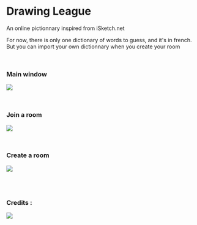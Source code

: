 <h1>Drawing League</h1>
<p>An online pictionnary inspired from iSketch.net</p>
<p>For now, there is only one dictionary of words to guess, and it's in french. But you can import your own dictionnary when you create your room</p>

<br/><h3>Main window</h3>
<img src="http://i.imgur.com/ZR6kFin.png"/>

<br/><h3>Join a room</h3>
<img src="http://i.imgur.com/f87YXnF.png"/>

<br/><h3>Create a room</h3>
<img src="http://i.imgur.com/UbMujxK.png"/>

<br/><br/><h3>Credits :</h3>
<img src="http://i.imgur.com/tdfabgf.png"/>

